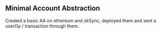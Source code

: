 ## Minimal Account Abstraction

Created a basic AA on ethereum and zkSync, deployed them and sent a userOp / transaction through them.